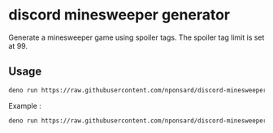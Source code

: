 # discord minesweeper generator

Generate a minesweeper game using spoiler tags. The spoiler tag limit is set at 99.

## Usage

```sh
deno run https://raw.githubusercontent.com/nponsard/discord-minesweeper-generator/main/generator.ts <width> <height> <mines>
```

Example :

```sh
deno run https://raw.githubusercontent.com/nponsard/discord-minesweeper-generator/main/generator.ts 9 10 10
```
